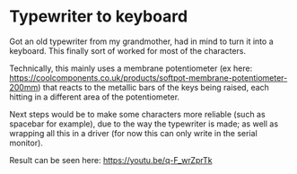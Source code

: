 # Typewriter to keyboard

Got an old typewriter from my grandmother, had in mind to turn it into a keyboard. This finally sort of worked for most of the characters. 

Technically, this mainly uses a membrane potentiometer (ex here: https://coolcomponents.co.uk/products/softpot-membrane-potentiometer-200mm) that reacts to the metallic bars of the keys being raised, each hitting in a different area of the potentiometer.

Next steps would be to make some characters more reliable (such as spacebar for example), due to the way the typewriter is made; as well as wrapping all this in a driver (for now this can only write in the serial monitor).

Result can be seen here: https://youtu.be/q-F_wrZprTk
